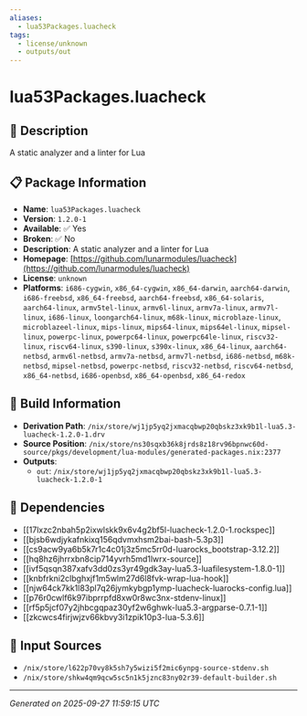 ```yaml
---
aliases:
  - lua53Packages.luacheck
tags:
  - license/unknown
  - outputs/out
---
```


# lua53Packages.luacheck

## 📝 Description

A static analyzer and a linter for Lua

## 📋 Package Information

- **Name**: `lua53Packages.luacheck`
- **Version**: `1.2.0-1`
- **Available**: ✅ Yes
- **Broken**: ✅ No
- **Description**: A static analyzer and a linter for Lua
- **Homepage**: [https://github.com/lunarmodules/luacheck](https://github.com/lunarmodules/luacheck)
- **License**: `unknown`
- **Platforms**: `i686-cygwin`, `x86_64-cygwin`, `x86_64-darwin`, `aarch64-darwin`, `i686-freebsd`, `x86_64-freebsd`, `aarch64-freebsd`, `x86_64-solaris`, `aarch64-linux`, `armv5tel-linux`, `armv6l-linux`, `armv7a-linux`, `armv7l-linux`, `i686-linux`, `loongarch64-linux`, `m68k-linux`, `microblaze-linux`, `microblazeel-linux`, `mips-linux`, `mips64-linux`, `mips64el-linux`, `mipsel-linux`, `powerpc-linux`, `powerpc64-linux`, `powerpc64le-linux`, `riscv32-linux`, `riscv64-linux`, `s390-linux`, `s390x-linux`, `x86_64-linux`, `aarch64-netbsd`, `armv6l-netbsd`, `armv7a-netbsd`, `armv7l-netbsd`, `i686-netbsd`, `m68k-netbsd`, `mipsel-netbsd`, `powerpc-netbsd`, `riscv32-netbsd`, `riscv64-netbsd`, `x86_64-netbsd`, `i686-openbsd`, `x86_64-openbsd`, `x86_64-redox`

## 🔧 Build Information

- **Derivation Path**: `/nix/store/wj1jp5yq2jxmacqbwp20qbskz3xk9b1l-lua5.3-luacheck-1.2.0-1.drv`
- **Source Position**: `/nix/store/ns30sqxb36k8jrds8z18rv96bpnwc60d-source/pkgs/development/lua-modules/generated-packages.nix:2377`
- **Outputs**:
  - `out`:  `/nix/store/wj1jp5yq2jxmacqbwp20qbskz3xk9b1l-lua5.3-luacheck-1.2.0-1`

## 🔗 Dependencies

- [[17lxzc2nbah5p2ixwlskk9x6v4g2bf5l-luacheck-1.2.0-1.rockspec]]
- [[bjsb6wdjykafnkixq156qdvmxhsm2bai-bash-5.3p3]]
- [[cs9acw9ya6b5k7r1c4c01j3z5mc5rr0d-luarocks_bootstrap-3.12.2]]
- [[hq8hz6jhrrxbn8cip714yvrh5md1lwrx-source]]
- [[ivf5qsqn387xafv3dd0zs3yr49gdk3ay-lua5.3-luafilesystem-1.8.0-1]]
- [[knbfrkni2clbghxjf1m5wlm27d6l8fvk-wrap-lua-hook]]
- [[njw64ck7kk1l83pl7q26jymkybgp1ymp-luacheck-luarocks-config.lua]]
- [[p76r0cwlf6k97ibprrpfd8xw0r8wc3nx-stdenv-linux]]
- [[rf5p5jcf07y2jhbcgqpaz30yf2w6ghwk-lua5.3-argparse-0.7.1-1]]
- [[zkcwcs4firjwjzv66kbvy3i1zpik10p3-lua-5.3.6]]

## 📁 Input Sources

- `/nix/store/l622p70vy8k5sh7y5wizi5f2mic6ynpg-source-stdenv.sh`
- `/nix/store/shkw4qm9qcw5sc5n1k5jznc83ny02r39-default-builder.sh`

---
*Generated on 2025-09-27 11:59:15 UTC*
